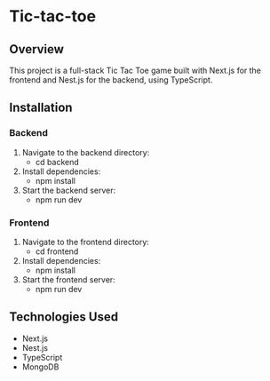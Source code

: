 # Tic-tac-toe

## Overview
This project is a full-stack Tic Tac Toe game built with Next.js for the frontend and Nest.js for the backend, using TypeScript.

## Installation

### Backend
1. Navigate to the backend directory:
   - cd backend
2. Install dependencies:
   - npm install
3. Start the backend server:
   - npm run dev

### Frontend
1. Navigate to the frontend directory:
   - cd frontend
2. Install dependencies:
   - npm install
3. Start the frontend server:
   - npm run dev

## Technologies Used
- Next.js
- Nest.js
- TypeScript
- MongoDB 

